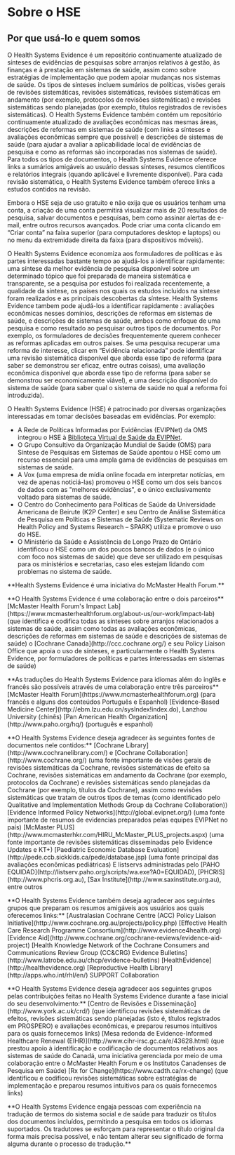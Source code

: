 # Sobre o HSE

## Por que usá-lo e quem somos

O Health Systems Evidence é um repositório continuamente atualizado de sínteses de evidências de pesquisas sobre arranjos relativos à gestão, às finanças e à prestação em sistemas de saúde, assim como sobre estratégias de implementação que podem apoiar mudanças nos sistemas de saúde. Os tipos de sínteses incluem sumários de políticas, visões gerais de revisões sistemáticas, revisões sistemáticas, revisões sistemáticas em andamento (por exemplo, protocolos de revisões sistemáticas) e revisões sistemáticas sendo planejadas (por exemplo, títulos registrados de revisões sistemáticas). O Health Systems Evidence também contém um repositório continuamente atualizado de avaliações econômicas nas mesmas áreas, descrições de reformas em sistemas de saúde (com links a sínteses e avaliações econômicas sempre que possível) e descrições de sistemas de saúde (para ajudar a avaliar a aplicabilidade local de evidências de pesquisa e como as reformas são incorporadas nos sistemas de saúde). Para todos os tipos de documentos, o Health Systems Evidence oferece links a sumários amigáveis ao usuário dessas sínteses, resumos científicos e relatórios integrais (quando aplicável e livremente disponível). Para cada revisão sistemática, o Health Systems Evidence também oferece links a estudos contidos na revisão.

Embora o HSE seja de uso gratuito e não exija que os usuários tenham uma conta, a criação de uma conta permitirá visualizar mais de 20 resultados de pesquisa, salvar documentos e pesquisas, bem como assinar alertas de e-mail, entre outros recursos avançados. Pode criar uma conta clicando em “Criar conta” na faixa superior (para computadores desktop e laptops) ou no menu da extremidade direita da faixa (para dispositivos móveis).

O Health Systems Evidence economiza aos formuladores de políticas e às partes interessadas bastante tempo ao ajudá-los a identificar rapidamente: uma síntese da melhor evidência de pesquisa disponível sobre um determinado tópico que foi preparada de maneira sistemática e transparente, se a pesquisa por estudos foi realizada recentemente, a qualidade da síntese, os países nos quais os estudos incluídos na síntese foram realizados e as principais descobertas da síntese. Health Systems Evidence tambem pode ajudá-los a identificar rapidamente : avaliações econômicas nesses domínios, descrições de reformas em sistemas de saúde, e descrições de sistemas de saúde, ambos como enfoque de uma pesquisa e como resultado ao pesquisar outros tipos de documentos. Por exemplo, os formuladores de decisões frequentemente querem conhecer as reformas aplicadas em outros paises. Se uma pesquisa recuperar uma reforma de interesse, clicar em “Evidência relacionada” pode identificar uma revisão sistemática disponível que aborda esse tipo de reforma (para saber se demonstrou ser eficaz, entre outras coisas), uma avaliação econômica disponível que aborda esse tipo de reforma (para saber se demonstrou ser economicamente viável), e uma descrição disponível do sistema de saúde (para saber qual o sistema de saúde no qual a reforma foi introduzida).

O Health Systems Evidence (HSE) é patrocinado por diversas organizações interessadas em tomar decisões baseadas em evidências. Por exemplo:

* A Rede de Políticas Informadas por Evidências (EVIPNet) da OMS integrou o HSE à [Biblioteca Virtual de Saúde da EVIPNet](https://www.healthsystemsevidence.org/r.aspx?x=Ly2jSomWIBnaokThqtiuPAji8ZJSa1Zs62-q5cvh9ttCuwGLpfPWPCzjHLzORoc-Vn9TTCx8LoC0SoMWrplK_DkjTW7wtoSZXDJ2VGgUCGI|).
* O Grupo Consultivo da Organização Mundial de Saúde (OMS) para Síntese de Pesquisas em Sistemas de Saúde apontou o HSE como um recurso essencial para uma ampla gama de evidências de pesquisas em sistemas de saúde.
* A Vox (uma empresa de mídia online focada em interpretar notícias, em vez de apenas noticiá-las) promoveu o HSE como um dos seis bancos de dados com as "melhores evidências", e o único exclusivamente voltado para sistemas de saúde.
* O Centro do Conhecimento para Políticas de Saúde da Universidade Americana de Beirute (K2P Center) e seu Centro de Análise Sistemática de Pesquisa em Políticas e Sistemas de Saúde (Systematic Reviews on Health Policy and Systems Research – SPARK) utiliza e promove o uso do HSE.
* O Ministério da Saúde e Assistência de Longo Prazo de Ontário identificou o HSE como um dos poucos bancos de dados (e o único com foco nos sistemas de saúde) que deve ser utilizado em pesquisas para os ministérios e secretarias, caso eles estejam lidando com problemas no sistema de saúde.

<footer>
  <p class="text-center">**Health Systems Evidence é uma iniciativa do McMaster Health Forum.**</p>
  <p class="text-center">**O Health Systems Evidence é uma colaboração entre o dois parceiros**  
  [McMaster Health Forum's Impact Lab](https://www.mcmasterhealthforum.org/about-us/our-work/impact-lab) (que identifica e codifica todas as sínteses sobre arranjos relacionados a sistemas de saúde, assim como todas as avaliações econômicas, descrições de reformas em sistemas de saúde e descrições de sistemas de saúde)  
  o [Cochrane Canada](http://ccc.cochrane.org/) e seu Policy Liaison Office que apoia o uso de sínteses, e particularmente o Health Systems Evidence, por formuladores de políticas e partes interessadas em sistemas de saúde)</p>

  <p class="text-center">**As traduções do Health Systems Evidence para idiomas além do inglês e francês são possíveis através de uma colaboração entre três parceiros**  
  [McMaster Health Forum](https://www.mcmasterhealthforum.org) (para francês e alguns dos conteúdos Português e Espanhol)  
  [Evidence-Based Medicine Center](http://ebm.lzu.edu.cn/sysIndex!index.do), Lanzhou University (chinês)  
  [Pan American Health Organization](http://www.paho.org/hq/) (português e espanhol)</p>

  <p class="text-center">**O Health Systems Evidence deseja agradecer às seguintes fontes de documentos nele contidos:**  
  [Cochrane Library](http://www.cochranelibrary.com/) e [Cochrane Collaboration](http://www.cochrane.org/) (uma fonte importante de visões gerais de revisões sistemáticas da Cochrane, revisões sistemáticas de efeito sa Cochrane, revisões sistemáticas em andamento da Cochrane (por exemplo, protocolos da Cochrane) e revisões sistemáticas sendo planejadas da Cochrane (por exemplo, títulos da Cochrane), assim como revisões sistemáticas que tratam de outros tipos de temas (como identificado pelo Qualitative and Implementation Methods Group da Cochrane Collaboration))  
  [Evidence Informed Policy Networks](http://global.evipnet.org/) (uma fonte importante de resumos de evidencias preparados pelas equipes EVIPNet no país)  
  [McMaster PLUS](http://www.mcmasterhkr.com/HIRU_McMaster_PLUS_projects.aspx) (uma fonte importante de revisões sistemáticas disseminadas pelo Evidence Updates e KT+)  
  [Paediatric Economic Database Evaluation](http://pede.ccb.sickkids.ca/pede/database.jsp) (uma fonte principal das avaliações econômicas pediátricas)  
  E listservs administradas pelo [PAHO EQUIDAD](http://listserv.paho.org/scripts/wa.exe?A0=EQUIDAD), [PHCRIS](http://www.phcris.org.au), [Sax Institute](http://www.saxinstitute.org.au), entre outros</p>

  <p class="text-center">**O Health Systems Evidence também deseja agradecer aos seguintes grupos que preparam os resumos amigáveis aos usuários aos quais oferecemos links:**  
  [Australasian Cochrane Centre (ACC) Policy Liaison Initiative](http://www.cochrane.org.au/projects/policy.php)  
  [Effective Health Care Research Programme Consortium](http://www.evidence4health.org)  
  [Evidence Aid](http://www.cochrane.org/cochrane-reviews/evidence-aid-project)  
  [Health Knowledge Network of the Cochrane Consumers and Communications Review Group (CC&CRG) Evidence Bulletins](http://www.latrobe.edu.au/chcp/evidence-bulletins)  
  [HealthEvidence](http://healthevidence.org)  
  [Reproductive Health Library](http://apps.who.int/rhl/en/)  
  SUPPORT Collaboration</p>

  <p>**O Health Systems Evidence deseja agradecer aos seguintes grupos pelas contribuições feitas no Health Systems Evidence durante a fase inicial do seu desenvolvimento:**  
  [Centro de Revisões e Disseminação](http://www.york.ac.uk/crd/)  
  (que identificou revisões sistemáticas de efeitos, revisões sistemáticas sendo planejadas (isto é, títulos registrados em PROSPERO) e avaliações econômicas, e preparou resumos intuitivos para os quais fornecemos links)  
  [Mesa redonda de Evidence-Informed Healthcare Renewal (EIHR)](http://www.cihr-irsc.gc.ca/e/43628.html)  
  (que prestou apoio à identificação e codificação de documentos relativos aos sistemas de saúde do Canadá, uma iniciativa gerenciada por meio de uma colaboração entre o McMaster Health Forum e os Institutos Canadenses de Pesquisa em Saúde)  
  [Rx for Change](https://www.cadth.ca/rx-change)  
  (que identificou e codificou revisões sistemáticas sobre estratégias de implementação e preparou resumos intuitivos para os quais fornecemos links)
  </p>
  <p class="text-center">**O Health Systems Evidence engaja pessoas com experiência na tradução de termos do sistema social e de saúde para traduzir os títulos dos documentos incluídos, permitindo a pesquisa em todos os idiomas suportados. Os tradutores se esforçam para representar o título original da forma mais precisa possível, e não tentam alterar seu significado de forma alguma durante o processo de tradução.**</p>
</footer>

